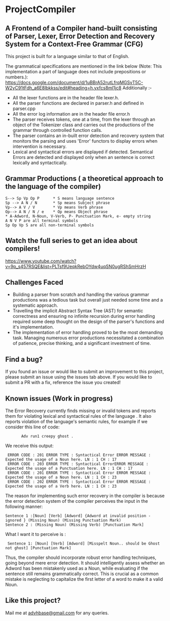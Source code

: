 # ProjectCompiler

## A Frontend of a Compiler hand-built consisting of Parser, Lexer, Error Detection and Recovery System for a Context-Free Grammar (CFG)

This project is built for a language similar to that of English.

The grammatical specifications are mentioned in the link below (Note: This implementation a part of language does not include prepositions or numbers.):
https://docs.google.com/document/d/1uBBrA52rutLfrqMGSvT5C-W2yC91tFdh_a6E8lbkkss/edit#heading=h.yxfcs8ml1jc8
Additionally :-
- All the lexer functions are in the header file lexer.h.
- All the parser functions are declared in parser.h and defined in parser.cpp
- All the error log information are in the header file error.h
- The parser receives tokens, one at a time, from the lexer through an object of the Tokenizer class and carries out the productions of the grammar through controlled function calls.
- The parser contains an in-built error detection and recovery system that monitors the parsing and uses 'Error' functors to display errors when intervention is necessary.
- Lexical and syntactical errors are displayed if detected. Semantical Errors are detected and displayed only when an sentence is correct lexically and syntactically.

## Grammar Productions  ( a theoretical approach to the language of the compiler)
    S--> Sp Vp Op P      * S means language sentence                                          
    Sp --> A N / N       * Sp means Subject phrase      
    Vp--> A V / V        * Vp means Verb phrase       
    Op--> A N / N / e    * Op means Object phrase 
    * A-Adword, N-Noun, V-Verb, P- Punctuation Mark, e- empty string                    
    A N V P are all terminal symbols                    
    Sp Op Vp S are all non-terminal symbols



## Watch the full series to get an idea about compilers!

<a href="url">https://www.youtube.com/watch?v=9p_s457RSQE&list=PLTsf9UeqkRebOYdw4uqSN0ugRShSmHrzH
</a>

                    
## Challenges Faced
- Building a parser from scratch and handling the various grammar productions was a tedious task but overall just needed some time and a systematic approach.
- Travelling the implicit Abstract Syntax Tree (AST) for semantic correctness and ensuring no infinite recursion during error handling required some deep thought on the design of the parser's functions and it's implementation.
- The implementation of error handling proved to be the most demanding task. Managing numerous error productions necessitated a combination of patience, precise thinking, and a significant investment of time.


## Find a bug?

If you found an issue or would like to submit an improvement to this project, please submit an issue using the issues tab above. If you would like to submit a PR with a fix, reference the issue you created!

## Known issues (Work in progress)

The Error Recovery currently finds missing or invalid tokens and reports them for violating lexical and syntactical rules of the language . It also reports violation of the language's semantic rules, for example  if we consider this line of code:                                                                                                                                                 
                                                                                       
           Adv run1 creepy ghost .
We receive this output:
                                                                                                           
     ERROR CODE : 201 ERROR TYPE : Syntactical Error ERROR MESSAGE : Expected the usage of a Noun here. LN : 1 CH : 17     
     ERROR CODE : 203 ERROR TYPE : Syntactical ErrorERROR MESSAGE : Expected the usage of a Punctuation here. LN : 1 CH : 17    
     ERROR CODE : 201 ERROR TYPE : Syntactical Error ERROR MESSAGE : Expected the usage of a Noun here. LN : 1 CH : 23  
     ERROR CODE : 202 ERROR TYPE : Syntactical Error ERROR MESSAGE : Expected the usage of a Verb here. LN : 1 CH : 23                                                                                
The reason for implementing such error recovery in the compiler is because the error detection system of the compiler perceives the input in the following manner:     
                                            
    Sentence 1 :[Noun] [Verb] [Adword] {Adword at invalid position -ignored } (Missing Noun) (Missing Punctuation Mark)                                                                      
    Sentence 2 : (Missing Noun) (Missing Verb) [Punctuation Mark]                                             

What I want it to perceive is :             
                                            
     Sentence 1: [Noun] [Verb] [Adword] [Misspelt Noun.. should be Ghost not ghost] [Punctuation Mark]
Thus, the compiler should incorporate robust error handling techniques, going beyond mere error detection. It should intelligently assess whether an Adword has been mistakenly used as a Noun, while evaluating if the sentence still remains grammatically correct. This is crucial as a common mistake is neglecting to capitalize the first letter of a word to make it a valid Noun.


## Like this project?

Mail me at advhbase@gmail.com for any queries.
